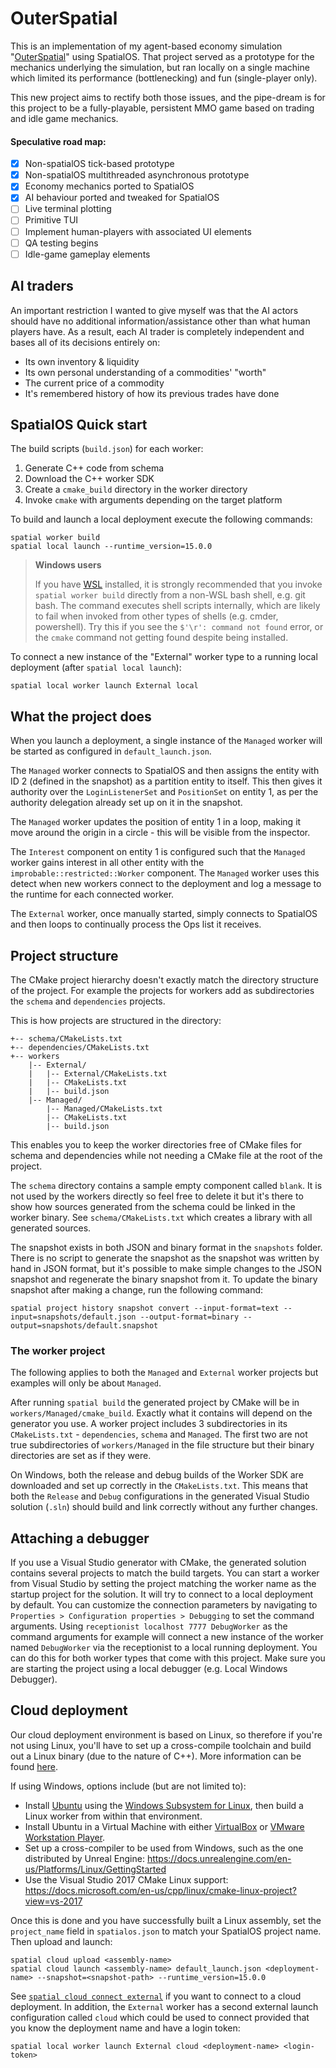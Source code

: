 # OuterSpatial
This is an implementation of my agent-based economy simulation "[OuterSpatial](https://github.com/halgriffiths/OuterSpatialEngine/)" using SpatialOS.
That project served as a prototype for the mechanics underlying the simulation, but ran locally on a single machine which limited its performance (bottlenecking) and fun (single-player only).

This new project aims to rectify both those issues, and the pipe-dream is for this project to be a fully-playable, persistent MMO game based on trading and idle game mechanics.

#### Speculative road map:
 - [x] Non-spatialOS tick-based prototype
 - [x] Non-spatialOS multithreaded asynchronous prototype
 - [x] Economy mechanics ported to SpatialOS
 - [x] AI behaviour ported and tweaked for SpatialOS
 - [ ] Live terminal plotting
 - [ ] Primitive TUI
 - [ ] Implement human-players with associated UI elements
 - [ ] QA testing begins
 - [ ] Idle-game gameplay elements
## AI traders
An important restriction I wanted to give myself was that the AI actors should have no additional information/assistance other than what human players have. As a result, each AI trader is completely independent and bases all of its decisions entirely on:
 - Its own inventory & liquidity
 - Its own personal understanding of a commodities' "worth"
 - The current price of a commodity
 - It's remembered history of how its previous trades have done

## SpatialOS Quick start

The build scripts (`build.json`) for each worker:

  1. Generate C++ code from schema
  2. Download the C++ worker SDK
  3. Create a `cmake_build` directory in the worker directory
  4. Invoke `cmake` with arguments depending on the target platform

To build and launch a local deployment execute the following commands:

```
spatial worker build
spatial local launch --runtime_version=15.0.0
```

> **Windows users**
>
> If you have [WSL](https://docs.microsoft.com/en-us/windows/wsl/about) installed, it is strongly recommended that you invoke `spatial worker build` directly from a non-WSL bash shell, e.g. git bash. The command executes shell scripts internally, which are likely to fail when invoked from other types of shells (e.g. cmder, powershell).
> Try this if you see the `$'\r': command not found` error, or the `cmake` command not getting found despite being installed.

To connect a new instance of the "External" worker type to a running local deployment (after `spatial local launch`):

```
spatial local worker launch External local
```

## What the project does

When you launch a deployment, a single instance of the `Managed` worker will be started as configured in `default_launch.json`.

The `Managed` worker connects to SpatialOS and then assigns the entity with ID 2 (defined in the snapshot) as a partition entity to itself.
This then gives it authority over the `LoginListenerSet` and `PositionSet` on entity 1, as per the authority delegation already set up on it in the snapshot.

The `Managed` worker updates the position of entity 1 in a loop, making it move around the origin in a circle - this will be visible from the inspector.

The `Interest` component on entity 1 is configured such that the `Managed` worker gains interest in all other entity with the `improbable::restricted::Worker` component.
The `Managed` worker uses this detect when new workers connect to the deployment and log a message to the runtime for each connected worker.

The `External` worker, once manually started, simply connects to SpatialOS and then loops to continually process the Ops list it receives.

## Project structure

The CMake project hierarchy doesn't exactly match the directory structure of
the project. For example the projects for workers add as subdirectories the
`schema` and `dependencies` projects.

This is how projects are structured in the directory:
```
+-- schema/CMakeLists.txt
+-- dependencies/CMakeLists.txt
+-- workers
    |-- External/
    |   |-- External/CMakeLists.txt
    |   |-- CMakeLists.txt
    |   |-- build.json
    |-- Managed/
        |-- Managed/CMakeLists.txt
        |-- CMakeLists.txt
        |-- build.json
```

This enables you to keep the worker directories free of CMake files for schema and dependencies while not needing a CMake file at the root of the project.

The `schema` directory contains a sample empty component called `blank`. It is
not used by the workers directly so feel free to delete it but it's there to
show how sources generated from the schema could be linked in the worker
binary. See `schema/CMakeLists.txt` which creates a library with all generated
sources.

The snapshot exists in both JSON and binary format in the `snapshots` folder. There is no script
to generate the snapshot as the snapshot was written by hand in JSON format, but it's possible
to make simple changes to the JSON snapshot and regenerate the binary snapshot from it. To update the
binary snapshot after making a change, run the following command:

```
spatial project history snapshot convert --input-format=text --input=snapshots/default.json --output-format=binary --output=snapshots/default.snapshot
```

### The worker project

The following applies to both the `Managed` and `External` worker projects but examples will only be about `Managed`.

After running `spatial build` the generated project by CMake will be in
`workers/Managed/cmake_build`. Exactly what it contains will depend on the
generator you use. A worker project includes 3 subdirectories in its
`CMakeLists.txt` - `dependencies`, `schema` and `Managed`. The first two are
not true subdirectories of `workers/Managed` in the file structure but their
binary directories are set as if they were.

On Windows, both the release and debug builds of the Worker SDK are downloaded and set up correctly in
the `CMakeLists.txt`. This means that both the `Release` and `Debug` configurations in the generated
Visual Studio solution (`.sln`) should build and link correctly without any further changes.

## Attaching a debugger

If you use a Visual Studio generator with CMake, the generated solution contains several projects to match the build targets. You can start a worker from Visual Studio by setting the project matching the worker name as the startup project for the solution. It will try to connect to a local deployment by default. You can customize the connection parameters by navigating to `Properties > Configuration properties > Debugging` to set the command arguments. Using `receptionist localhost 7777 DebugWorker` as the command arguments for example will connect a new instance of the worker named `DebugWorker` via the receptionist to a local running deployment. You can do this for both worker types that come with this project. Make sure you are starting the project using a local debugger (e.g. Local Windows Debugger).

## Cloud deployment

Our cloud deployment environment is based on Linux, so therefore if you're not using Linux, you'll
have to set up a cross-compile toolchain and build out a Linux binary (due to the nature of C++).
More information can be found [here](https://docs.improbable.io/reference/latest/cppsdk/building#building-for-a-cloud-deployment).

If using Windows, options include (but are not limited to):
- Install [Ubuntu](https://www.microsoft.com/en-gb/p/ubuntu/9nblggh4msv6) using the [Windows Subsystem for Linux](https://docs.microsoft.com/en-us/windows/wsl/install-win10), then build a Linux worker from within that environment.
- Install Ubuntu in a Virtual Machine with either [VirtualBox](https://www.virtualbox.org/wiki/Downloads) or [VMware Workstation Player](https://www.vmware.com/products/workstation-player/workstation-player-evaluation.html).
- Set up a cross-compiler to be used from Windows, such as the one distributed by Unreal Engine: https://docs.unrealengine.com/en-us/Platforms/Linux/GettingStarted
- Use the Visual Studio 2017 CMake Linux support: https://docs.microsoft.com/en-us/cpp/linux/cmake-linux-project?view=vs-2017

Once this is done and you have successfully built a Linux assembly, set the `project_name` field in
`spatialos.json` to match your SpatialOS project name. Then upload and launch:

```
spatial cloud upload <assembly-name>
spatial cloud launch <assembly-name> default_launch.json <deployment-name> --snapshot=<snapshot-path> --runtime_version=15.0.0
```

See [`spatial cloud connect external`](https://docs.improbable.io/reference/latest/shared/spatial-cli/spatial-cloud-connect-external)
if you want to connect to a cloud deployment. In
addition, the `External` worker has a second external launch configuration
called `cloud` which could be used to connect provided that you know the
deployment name and have a login token:

```
spatial local worker launch External cloud <deployment-name> <login-token>
```
